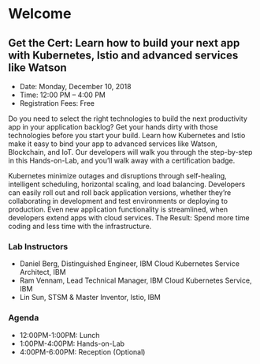 # Welcome

## Get the Cert: Learn how to build your next app with Kubernetes, Istio and advanced services like Watson

- Date: Monday, December 10, 2018
- Time: 12:00 PM – 4:00 PM
- Registration Fees: Free

Do you need to select the right technologies to build the next productivity app in your application backlog? Get your hands dirty with those technologies before you start your build. Learn how Kubernetes and Istio make it easy to bind your app to advanced services like Watson, Blockchain, and IoT. Our developers will walk you through the step-by-step in this Hands-on-Lab, and you’ll walk away with a certification badge.

Kubernetes minimize outages and disruptions through self-healing, intelligent scheduling, horizontal scaling, and load balancing. Developers can easily roll out and roll back application versions, whether they’re collaborating in development and test environments or deploying to production. Even new application functionality is streamlined, when developers extend apps with cloud services.
The Result: Spend more time coding and less time with the infrastructure.

### Lab Instructors

- Daniel Berg, Distinguished Engineer, IBM Cloud Kubernetes Service Architect, IBM
- Ram Vennam, Lead Technical Manager, IBM Cloud Kubernetes Service, IBM
- Lin Sun, STSM & Master Inventor, Istio, IBM

### Agenda

- 12:00PM-1:00PM: Lunch
- 1:00PM-4:00PM: Hands-on-Lab
- 4:00PM-6:00PM: Reception (Optional)
